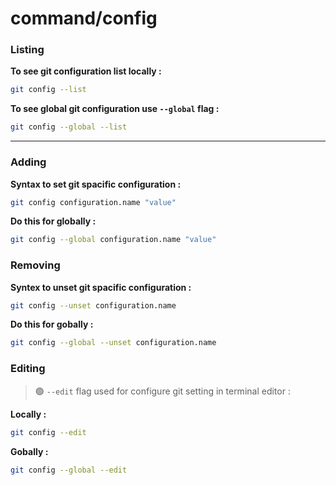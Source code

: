 command/config
===============

### Listing

**To see git configuration list locally :**

```bash
git config --list
```

**To see global git configuration use `--global` flag :**

```bash
git config --global --list
```
<hr />

### Adding

**Syntax to set git spacific configuration :**

```bash
git config configuration.name "value"
```

**Do this for globally :**
```bash
git config --global configuration.name "value"
```

### Removing

**Syntex to unset git spacific configuration :**
```bash
git config --unset configuration.name
```

**Do this for gobally :**
```bash 
git config --global --unset configuration.name
```


### Editing

> 🟢 `--edit` flag used for configure git setting in terminal editor :

**Locally :**
```bash
git config --edit
```

**Gobally :**
```bash
git config --global --edit
```